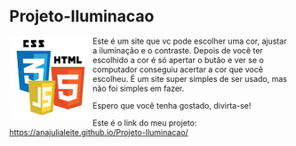 # Projeto-Iluminacao

<img src="imagens/html-css-js.png" alt="Logo" align="left" width="150">

Este é um site que vc pode escolher uma cor, ajustar a iluminação e o contraste. Depois de você ter escolhido a cor é só apertar o butão e ver se o computador conseguiu acertar a cor que você escolheu. É um site super simples de ser usado, mas não foi simples em fazer. 

Espero que você tenha gostado, divirta-se!

Este é o link do meu projeto: https://anajulialeite.github.io/Projeto-Iluminacao/
